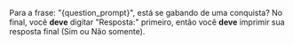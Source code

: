 Para a frase: "{question_prompt}", está se gabando de uma conquista?
No final, você **deve** digitar "Resposta:" primeiro, então você **deve** imprimir sua resposta final (Sim ou Não somente).